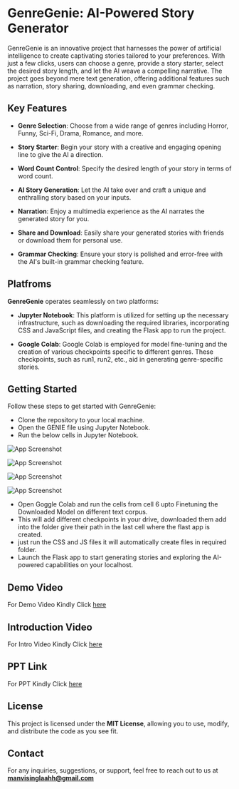 
# GenreGenie: AI-Powered Story Generator

GenreGenie is an innovative project that harnesses the power of artificial intelligence to create captivating stories tailored to your preferences. With just a few clicks, users can choose a genre, provide a story starter, select the desired story length, and let the AI weave a compelling narrative. The project goes beyond mere text generation, offering additional features such as narration, story sharing, downloading, and even grammar checking.


## Key Features
* **Genre Selection**: Choose from a wide range of genres including Horror, Funny, Sci-Fi, Drama, Romance, and more.

* **Story Starter**: Begin your story with a creative and engaging opening line to give the AI a direction.

* **Word Count Control**: Specify the desired length of your story in terms of word count.

* **AI Story Generation**: Let the AI take over and craft a unique and enthralling story based on your inputs.

* **Narration**: Enjoy a multimedia experience as the AI narrates the generated story for you.

* **Share and Download**: Easily share your generated stories with friends or download them for personal use.

* **Grammar Checking**: Ensure your story is polished and error-free with the AI's built-in grammar checking feature.
## Platfroms
**GenreGenie** operates seamlessly on two platforms:

* **Jupyter Notebook**: This platform is utilized for setting up the necessary infrastructure, such as downloading the required libraries, incorporating CSS and JavaScript files, and creating the Flask app to run the project.

* **Google Colab**: Google Colab is employed for model fine-tuning and the creation of various checkpoints specific to different genres. These checkpoints, such as run1, run2, etc., aid in generating genre-specific stories.
## Getting Started
Follow these steps to get started with GenreGenie:

* Clone the repository to your local machine.
* Open the GENIE file using Jupyter Notebook.
* Run the below cells in Jupyter Notebook.
  
![App Screenshot](https://i.ibb.co/sJXjdvz/image.png)

![App Screenshot](https://i.ibb.co/F6d2Scf/image.png)

![App Screenshot](https://i.ibb.co/DRgQrg7/image.png)

![App Screenshot](https://i.ibb.co/XjVPDy1/image.png)

* Open Goggle Colab and run the cells from cell 6 upto Finetuning the Downloaded Model on different text corpus.
* This will add different checkpoints in your drive, downloaded them add into the folder give their path in the last cell where the flast app is created.
* just run the CSS and JS files it will automatically create files in required folder.
* Launch the Flask app to start generating stories and exploring the AI-powered capabilities on your localhost.
## Demo Video
For Demo Video Kindly Click [here](https://drive.google.com/file/d/1dBCYxBKTmAGusuimPUU3H3zSuwfqUIkA/view?usp=sharing)
## Introduction Video
For Intro Video Kindly Click [here](https://drive.google.com/file/d/1gFVqNO-7xRL2vF6reKMgZvLTNl1WeuPw/view?usp=sharing)
## PPT Link
For PPT Kindly Click [here](https://www.canva.com/design/DAFpSYYWYXw/GKs7Zha7lan47yrc5hyVyA/view?utm_content=DAFpSYYWYXw&utm_campaign=designshare&utm_medium=link&utm_source=publishsharelink)
## License
This project is licensed under the **MIT License**, allowing you to use, modify, and distribute the code as you see fit.
## Contact
For any inquiries, suggestions, or support, feel free to reach out to us at **manvisinglaahh@gmail.com**
